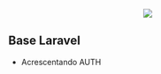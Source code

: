 <p align="center"><img src="https://laravel.com/assets/img/components/logo-laravel.svg"></p>


## Base Laravel
- Acrescentando AUTH


